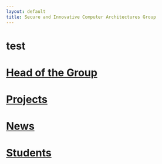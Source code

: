 ```yaml
---
layout: default
title: Secure and Innovative Computer Architectures Group
---
```

# test

# [Head of the Group](head.md)

# [Projects](projects.md)

# [News](news.md)

# [Students](students.md)
